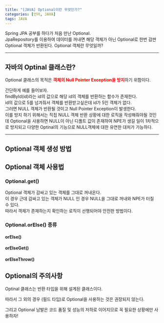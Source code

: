 ```yaml
---
title: "[JAVA] Optional이란 무엇인가?"
categories: [언어, JAVA]
tags: JAVA
---
```


Spring JPA 공부를 하다가 처음 만난 Optional.<br>
JpaRepository를 이용하여 데이터를 꺼내면 해당 객체가 아닌 Optional로 한번 감싼 Optional 객체가 반환된다.
Optional 객체란 무엇일까?

---

## 자바의 Optinal 클래스란?

Optional 클래스의 목적은 <span style="color:red">**객체의 Null Pointer Exception을 방지**</span>하기 위함이다.

간단하게 예를 들어보자.<br>
findById(id)라는 id의 값으로 해당 id의 객체를 반환하는 함수가 존재한다.<br>
id의 값으로 5를 넘겨줘서 객체를 반환받고싶은데 id가 5인 객체가 없다.<br>
그러면 NULL 객체가 반환될 것이고 Null Pointer Exception이 발생한다.<br>
이를 방지 하기 위해서는 직접 NULL 객체 반환 상황에 대한 로직을 작성해줘야될 것인데
Optional을 사용하면 NULL이 아닌 디폴트 값이 존재하여 NPE가 생길 일이 1차적으로 방지되고 
다양한 Optinal의 기능으로 NULL객체에 대한 유연한 대처가 가능하다.

---

## Optional 객체 생성 방법

## Optional 객체 사용법

### Optional.get()

Optional 객체가 감싸고 있는 객체를 그대로 꺼내온다.<br>
이 경우 근데 감싸고 있는 객체가 NULL 인 경우 NULL을 그대로 꺼내와 NPE가 터질 수 있다.<br>
따라서 객체가 존재하는지 확인하는 로직이 선행되어야 안전한 방법이다.

### Optional.orElse() 종류

#### orElse()

#### orElseGet()

#### orElseThrow()

### 

## Optional의 주의사항

Optinal 클래스는 반환 타입을 위해 설계된 클래스이다.

따라서 그 외의 경우 (필드 타입)로 Optional을 사용하는 것은 권장되지 않는다.

그리고 Optional 남발은 코드 품질 및 성능의 저하로 이어지므로 꼭 필요한 상황에만 사용하자!